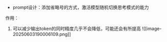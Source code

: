 - prompt设计：添加省略号的方式，激活模型随机切换思考模式的能力

作用：
1. 可以减少输出token的同时精度几乎不会降低，可能还会有所提高
![[image-20250603190006109.png]]